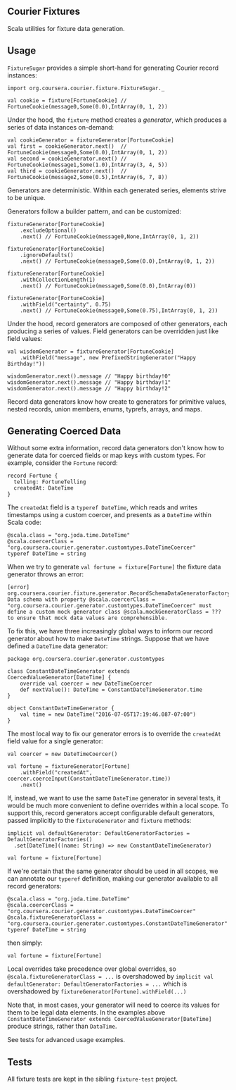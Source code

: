 Courier Fixtures
-----------------

Scala utilities for fixture data generation. 

Usage
-----
`FixtureSugar` provides a simple short-hand for generating Courier record instances: 
```
import org.coursera.courier.fixture.FixtureSugar._

val cookie = fixture[FortuneCookie] // FortuneCookie(message0,Some(0.0),IntArray(0, 1, 2))
```

Under the hood, the `fixture` method creates a _generator_, which produces a series of data instances on-demand:
```
val cookieGenerator = fixtureGenerator[FortuneCookie] 
val first = cookieGenerator.next()  // FortuneCookie(message0,Some(0.0),IntArray(0, 1, 2))
val second = cookieGenerator.next() // FortuneCookie(message1,Some(1.0),IntArray(3, 4, 5))
val third = cookieGenerator.next()  // FortuneCookie(message2,Some(0.5),IntArray(6, 7, 8))
```
Generators are deterministic. Within each generated series, elements strive to be unique.  

Generators follow a builder pattern, and can be customized:
```
fixtureGenerator[FortuneCookie]
    .excludeOptional()
    .next() // FortuneCookie(message0,None,IntArray(0, 1, 2))

fixtureGenerator[FortuneCookie]
    .ignoreDefaults()
    .next() // FortuneCookie(message0,Some(0.0),IntArray(0, 1, 2))

fixtureGenerator[FortuneCookie]
    .withCollectionLength(1)
    .next() // FortuneCookie(message0,Some(0.0),IntArray(0))

fixtureGenerator[FortuneCookie]
    .withField("certainty", 0.75) 
    .next() // FortuneCookie(message0,Some(0.75),IntArray(0, 1, 2))
```

Under the hood, record generators are composed of other generators, each producing a series of values. Field generators can be overridden just like field values: 
```
val wisdomGenerator = fixtureGenerator[FortuneCookie]
    .withField("message", new PrefixedStringGenerator("Happy Birthday!")) 

wisdomGenerator.next().message // "Happy birthday!0"
wisdomGenerator.next().message // "Happy birthday!1"
wisdomGenerator.next().message // "Happy birthday!2"
```

Record data generators know how create to generators for primitive values, nested records, union members, enums, typrefs, arrays, and maps. 

## Generating Coerced Data

Without some extra information, record data generators don't know how to generate data for coerced fields or map keys with custom types. For example, consider the `Fortune` record:
```
record Fortune {
  telling: FortuneTelling 
  createdAt: DateTime
}

```
The `createdAt` field is a `typeref DateTime`, which reads and writes timestamps using a custom coercer, and presents as a `DateTime` within Scala code:
```
@scala.class = "org.joda.time.DateTime"
@scala.coercerClass = "org.coursera.courier.generator.customtypes.DateTimeCoercer"
typeref DateTime = string

```
When we try to generate `val fortune = fixture[Fortune]` the fixture data generator throws an error:

```
[error]   org.coursera.courier.fixture.generator.RecordSchemaDataGeneratorFactory$GeneratorBuilderError: Data schema with property @scala.coercerClass = "org.coursera.courier.generator.customtypes.DateTimeCoercer" must define a custom mock generator class @scala.mockGeneratorClass = ??? to ensure that mock data values are comprehensible.
```

To fix this, we have three increasingly global ways to inform our record generator about how to make `DateTime` strings. Suppose that we have defined a `DateTime` data generator:

```
package org.coursera.courier.generator.customtypes

class ConstantDateTimeGenerator extends CoercedValueGenerator[DateTime] {
    override val coercer = new DateTimeCoercer
    def nextValue(): DateTime = ConstantDateTimeGenerator.time
}

object ConstantDateTimeGenerator {
    val time = new DateTime("2016-07-05T17:19:46.087-07:00")    
}
```


The most local way to fix our generator errors is to override the `createdAt` field value for a single generator:
```
val coercer = new DateTimeCoercer()

val fortune = fixtureGenerator[Fortune]
    .withField("createdAt", coercer.coerceInput(ConstantDateTimeGenerator.time))
    .next() 

```

If, instead, we want to use the same `DateTime` generator in several tests, it would be much more convenient to define overrides within a local scope. To support this, record generators accept configurable default generators, passed implicitly to the `fixtureGenerator` and `fixture` methods:
```
implicit val defaultGenerator: DefaultGeneratorFactories = DefaultGeneratorFactories()
  .set[DateTime]((name: String) => new ConstantDateTimeGenerator)

val fortune = fixture[Fortune]
```

If we're certain that the same generator should be used in all scopes, we can annotate our `typeref` definition, making our generator available to all record generators:

```
@scala.class = "org.joda.time.DateTime"
@scala.coercerClass = "org.coursera.courier.generator.customtypes.DateTimeCoercer"
@scala.fixtureGeneratorClass = "org.coursera.courier.generator.customtypes.ConstantDateTimeGenerator"
typeref DateTime = string

```
then simply:
```
val fortune = fixture[Fortune]
```

Local overrides take precedence over global overrides, so `@scala.fixtureGeneratorClass = ...` is overshadowed by `implicit val defaultGenerator: DefaultGeneratorFactories = ...` which is overshadowed by `fixtureGenerator[Fortune].withField(...)`  

Note that, in most cases, your generator will need to coerce its values for them to be legal data elements. In the examples above `ConstantDateTimeGenerator extends CoercedValueGenerator[DateTime]` produce strings, rather than `DataTime`.

See tests for advanced usage examples. 

Tests
-----

All fixture tests are kept in the sibling `fixture-test` project.
